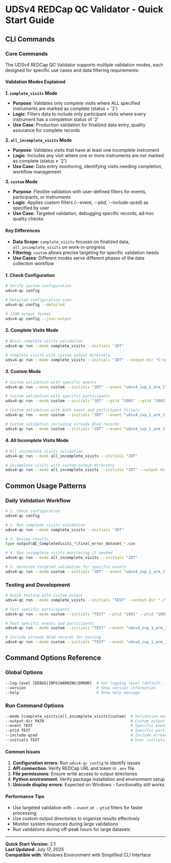 # UDSv4 REDCap QC Validator - Quick Start Guide

## CLI Commands

### Core Commands

The UDSv4 REDCap QC Validator supports multiple validation modes, each designed for specific use cases and data filtering requirements:

#### Validation Modes Explained

**1. `complete_visits` Mode**

- **Purpose**: Validates only complete visits where ALL specified instruments are marked as complete (status = '2')
- **Logic**: Filters data to include only participant visits where every instrument has a completion status of '2'
- **Use Case**: Production validation for finalized data entry, quality assurance for complete records

**2. `all_incomplete_visits` Mode**

- **Purpose**: Validates visits that have at least one incomplete instrument
- **Logic**: Includes any visit where one or more instruments are not marked as complete (status ≠ '2')
- **Use Case**: Data entry monitoring, identifying visits needing completion, workflow management

**3. `custom` Mode**

- **Purpose**: Flexible validation with user-defined filters for events, participants, or instruments
- **Logic**: Applies custom filters (--event, --ptid, --include-qced) as specified by user
- **Use Case**: Targeted validation, debugging specific records, ad-hoc quality checks

#### Key Differences

- **Data Scope**: `complete_visits` focuses on finalized data, `all_incomplete_visits` on work-in-progress
- **Filtering**: `custom` allows precise targeting for specific validation needs
- **Use Cases**: Different modes serve different phases of the data collection workflow

#### 1. Check Configuration

```bash
# Verify system configuration
udsv4-qc config

# Detailed configuration view
udsv4-qc config --detailed

# JSON output format
udsv4-qc config --json-output
```

#### 2. Complete Visits Mode

```bash
# Basic complete visits validation
udsv4-qc run --mode complete_visits --initials "JDT"

# Complete visits with custom output directory
udsv4-qc run --mode complete_visits --initials "JDT" --output-dir "C:\Custom\Output"
```

#### 3. Custom Mode

```bash
# Custom validation with specific events
udsv4-qc run --mode custom --initials "JDT" --event "udsv4_ivp_1_arm_1"

# Custom validation with specific participants
udsv4-qc run --mode custom --initials "JDT" --ptid "1001" --ptid "1002"

# Custom validation with both event and participant filters
udsv4-qc run --mode custom --initials "JDT" --event "udsv4_ivp_1_arm_1" --ptid "NM0048"

# Custom validation including already QCed records
udsv4-qc run --mode custom --initials "JDT" --event "udsv4_ivp_1_arm_1" --include-qced
```

#### 4. All Incomplete Visits Mode

```bash
# All incomplete visits validation
udsv4-qc run --mode all_incomplete_visits --initials "JDT"

# Incomplete visits with custom output directory
udsv4-qc run --mode all_incomplete_visits --initials "JDT" --output-dir "C:\Incomplete\Output"
```

## Common Usage Patterns

### Daily Validation Workflow

```bash
# 1. Check configuration
udsv4-qc config

# 2. Run complete visits validation
udsv4-qc run --mode complete_visits --initials "JDT"

# 3. Review results
type output\QC_CompleteVisits_*\final_error_dataset_*.csv

# 4. Run incomplete visits monitoring if needed
udsv4-qc run --mode all_incomplete_visits --initials "JDT"

# 5. Generate targeted validation for specific events
udsv4-qc run --mode custom --initials "JDT" --event "udsv4_ivp_1_arm_1"
```

### Testing and Development

```bash
# Quick testing with custom output
udsv4-qc run --mode complete_visits --initials "TEST" --output-dir "./test_output"

# Test specific participants
udsv4-qc run --mode custom --initials "TEST" --ptid "1001" --ptid "1002"

# Test specific events and participants
udsv4-qc run --mode custom --initials "TEST" --event "udsv4_ivp_1_arm_1" --ptid "NM0048"

# Include already QCed records for testing
udsv4-qc run --mode custom --initials "TEST" --event "udsv4_ivp_1_arm_1" --include-qced
```

## Command Options Reference

### Global Options

```bash
--log-level [DEBUG|INFO|WARNING|ERROR]  # Set logging level (default: INFO)
--version                               # Show version information
--help                                  # Show help message
```

### Run Command Options

```bash
--mode [complete_visits|all_incomplete_visits|custom]  # Validation mode (required)
--output-dir PATH                                      # Custom output directory
--event TEXT                                           # Specific event (multiple allowed)
--ptid TEXT                                            # Specific participant ID (multiple allowed)
--include-qced                                         # Include already QCed records
--initials TEXT                                        # User initials (required)
```

#### Common Issues

1. **Configuration errors**: Run `udsv4-qc config` to identify issues
2. **API connection**: Verify REDCap URL and token in `.env` file
3. **File permissions**: Ensure write access to output directories
4. **Python environment**: Verify package installation and environment setup
5. **Unicode display errors**: Expected on Windows - functionality still works

#### Performance Tips

- Use targeted validation with `--event` or `--ptid` filters for faster processing
- Use custom output directories to organize results effectively
- Monitor system resources during large validations
- Run validations during off-peak hours for large datasets

---

**Quick Start Version**: 2.1  
**Last Updated**: July 17, 2025  
**Compatible with**: Windows Environment with Simplified CLI Interface
